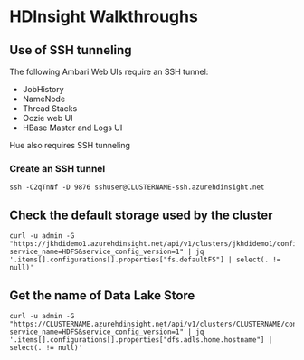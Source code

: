 # HDInsight Walkthroughs

## Use of SSH tunneling

The following Ambari Web UIs require an SSH tunnel:
- JobHistory
- NameNode
- Thread Stacks
- Oozie web UI
- HBase Master and Logs UI

Hue also requires SSH tunneling

### Create an SSH tunnel
```
ssh -C2qTnNf -D 9876 sshuser@CLUSTERNAME-ssh.azurehdinsight.net
```

## Check the default storage used by the cluster
```
curl -u admin -G "https://jkhdidemo1.azurehdinsight.net/api/v1/clusters/jkhdidemo1/configurations/service_config_versions?service_name=HDFS&service_config_version=1" | jq '.items[].configurations[].properties["fs.defaultFS"] | select(. != null)'
```

## Get the name of Data Lake Store
```
curl -u admin -G "https://CLUSTERNAME.azurehdinsight.net/api/v1/clusters/CLUSTERNAME/configurations/service_config_versions?service_name=HDFS&service_config_version=1" | jq '.items[].configurations[].properties["dfs.adls.home.hostname"] | select(. != null)'
```

